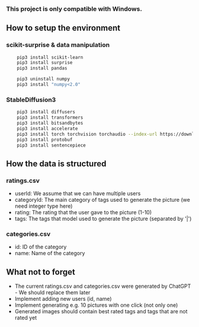 ### This project is only compatible with Windows.

## How to setup the environment
### scikit-surprise & data manipulation
```bash
    pip3 install scikit-learn
    pip3 install surprise
    pip3 install pandas

    pip3 uninstall numpy
    pip3 install "numpy<2.0"
```

### StableDiffusion3
```bash
    pip3 install diffusers
    pip3 install transformers
    pip3 install bitsandbytes
    pip3 install accelerate
    pip3 install torch torchvision torchaudio --index-url https://download.pytorch.org/whl/cu118
    pip3 install protobuf
    pip3 install sentencepiece
 ```

## How the data is structured
### ratings.csv
- userId: We assume that we can have multiple users
- categoryId: The main category of tags used to generate the picture (we need integer type here)
- rating: The rating that the user gave to the picture (1-10)
- tags: The tags that model used to generate the picture (separated by '|')

### categories.csv
- id: ID of the category
- name: Name of the category

## What not to forget
- The current ratings.csv and categories.csv were generated by ChatGPT - We should replace them later
- Implement adding new users (id, name)
- Implement generating e.g. 10 pictures with one click (not only one)
- Generated images should contain best rated tags and tags that are not rated yet